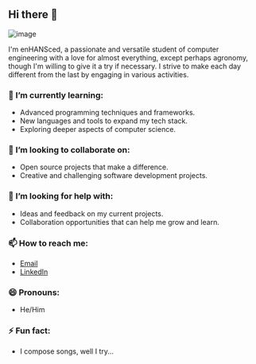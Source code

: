 ## Hi there 👋

![image](https://github.com/user-attachments/assets/93f9bd8a-99d2-4d7f-9fa4-e1280b8c0067=250x250)


I'm enHANSced, a passionate and versatile student of computer engineering with a love for almost everything, except perhaps agronomy, though I'm willing to give it a try if necessary. I strive to make each day different from the last by engaging in various activities.

### 🌱 I’m currently learning:
- Advanced programming techniques and frameworks.
- New languages and tools to expand my tech stack.
- Exploring deeper aspects of computer science.

### 👯 I’m looking to collaborate on:
- Open source projects that make a difference.
- Creative and challenging software development projects.

### 🤔 I’m looking for help with:
- Ideas and feedback on my current projects.
- Collaboration opportunities that can help me grow and learn.

### 📫 How to reach me:
- [Email](kennerbarahona14@gmail.com)
- [LinkedIn](https://www.linkedin.com/in/kenner-barahona-b176b020b/)

### 😄 Pronouns:
- He/Him

### ⚡ Fun fact:
- I compose songs, well I try...


<!--
**enHANSced/enHANSced** is a ✨ _special_ ✨ repository because its `README.md` (this file) appears on your GitHub profile.

Here are some ideas to get you started:

- 🔭 I’m currently working on ...
- 🌱 I’m currently learning ...
- 👯 I’m looking to collaborate on ...
- 🤔 I’m looking for help with ...
- 💬 Ask me about ...
- 📫 How to reach me: ...
- 😄 Pronouns: ...
- ⚡ Fun fact: ...
-->
